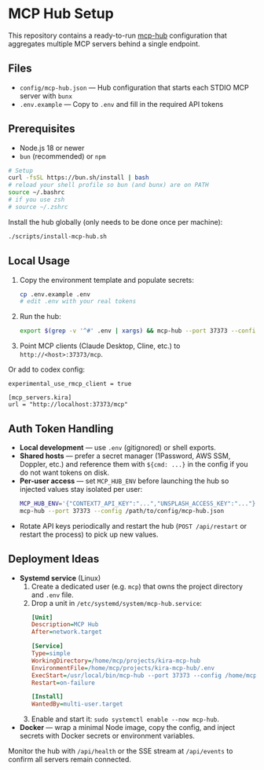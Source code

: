 # MCP Hub Setup

This repository contains a ready-to-run [mcp-hub](https://www.npmjs.com/package/mcp-hub) configuration that aggregates multiple MCP servers behind a single endpoint.

## Files

- `config/mcp-hub.json` — Hub configuration that starts each STDIO MCP server with `bunx`
- `.env.example` — Copy to `.env` and fill in the required API tokens

## Prerequisites

- Node.js 18 or newer
- `bun` (recommended) or `npm`

```bash
# Setup
curl -fsSL https://bun.sh/install | bash
# reload your shell profile so bun (and bunx) are on PATH
source ~/.bashrc
# if you use zsh
# source ~/.zshrc
```

Install the hub globally (only needs to be done once per machine):

```bash
./scripts/install-mcp-hub.sh
```

## Local Usage

1. Copy the environment template and populate secrets:
   ```bash
   cp .env.example .env
   # edit .env with your real tokens
   ```
2. Run the hub:
   ```bash
   export $(grep -v '^#' .env | xargs) && mcp-hub --port 37373 --config $(pwd)/config/mcp-hub.json
   ```
3. Point MCP clients (Claude Desktop, Cline, etc.) to `http://<host>:37373/mcp`.

Or add to codex config:

````
experimental_use_rmcp_client = true

[mcp_servers.kira]
url = "http://localhost:37373/mcp"
````

## Auth Token Handling

- **Local development** — use `.env` (gitignored) or shell exports.
- **Shared hosts** — prefer a secret manager (1Password, AWS SSM, Doppler, etc.) and reference them with `${cmd: ...}` in the config if you do not want tokens on disk.
- **Per-user access** — set `MCP_HUB_ENV` before launching the hub so injected values stay isolated per user:
  ```bash
  MCP_HUB_ENV='{"CONTEXT7_API_KEY":"...","UNSPLASH_ACCESS_KEY":"..."}' \
  mcp-hub --port 37373 --config /path/to/config/mcp-hub.json
  ```
- Rotate API keys periodically and restart the hub (`POST /api/restart` or restart the process) to pick up new values.

## Deployment Ideas

- **Systemd service** (Linux)
  1. Create a dedicated user (e.g. `mcp`) that owns the project directory and `.env` file.
  2. Drop a unit in `/etc/systemd/system/mcp-hub.service`:
     ```ini
     [Unit]
     Description=MCP Hub
     After=network.target

     [Service]
     Type=simple
     WorkingDirectory=/home/mcp/projects/kira-mcp-hub
     EnvironmentFile=/home/mcp/projects/kira-mcp-hub/.env
     ExecStart=/usr/local/bin/mcp-hub --port 37373 --config /home/mcp/projects/kira-mcp-hub/config/mcp-hub.json
     Restart=on-failure

     [Install]
     WantedBy=multi-user.target
     ```
  3. Enable and start it: `sudo systemctl enable --now mcp-hub`.
- **Docker** — wrap a minimal Node image, copy the config, and inject secrets with Docker secrets or environment variables.

Monitor the hub with `/api/health` or the SSE stream at `/api/events` to confirm all servers remain connected.
